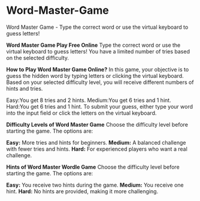 # Word-Master-Game
Word Master Game - Type the correct word or use the virtual keyboard to guess letters!

**Word Master Game Play Free Online**
Type the correct word or use the virtual keyboard to guess letters! You have a limited number of tries based on the selected difficulty.

**How to Play Word Master Game Online?**
In this game, your objective is to guess the hidden word by typing letters or clicking the virtual keyboard. Based on your selected difficulty level, you will receive different numbers of hints and tries.

Easy:You get 8 tries and 2 hints.
Medium:You get 6 tries and 1 hint.
Hard:You get 6 tries and 1 hint.
To submit your guess, either type your word into the input field or click the letters on the virtual keyboard.

**Difficulty Levels of Word Master Game**
Choose the difficulty level before starting the game. The options are:

**Easy:** More tries and hints for beginners.
**Medium:** A balanced challenge with fewer tries and hints.
**Hard:** For experienced players who want a real challenge.

**Hints of Word Master Wordle Game**
Choose the difficulty level before starting the game. The options are:

**Easy:** You receive two hints during the game.
**Medium:** You receive one hint.
**Hard:** No hints are provided, making it more challenging.

